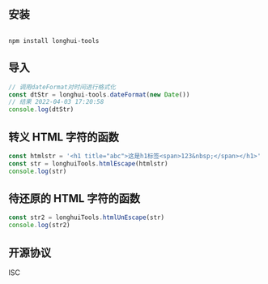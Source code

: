 ## 安装
```

npm install longhui-tools
```


## 导入
```js
// 调用dateFormat对时间进行格式化
const dtStr = longhui-tools.dateFormat(new Date())
// 结果 2022-04-03 17:20:58
console.log(dtStr)
```

## 转义 HTML 字符的函数
```js
const htmlstr = '<h1 title="abc">这是h1标签<span>123&nbsp;</span></h1>'
const str = longhuiTools.htmlEscape(htmlstr)
console.log(str)
```

## 待还原的 HTML 字符的函数
```js
const str2 = longhuiTools.htmlUnEscape(str)
console.log(str2)
```

## 开源协议
ISC